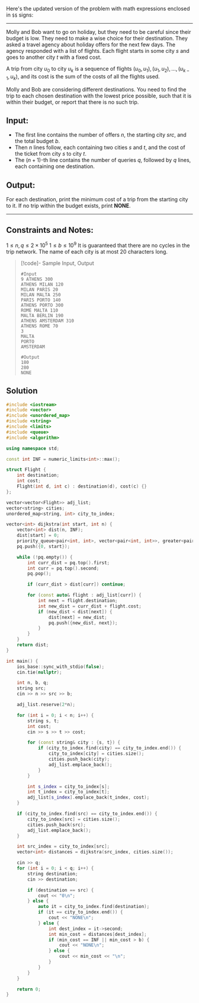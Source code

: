 Here's the updated version of the problem with math expressions enclosed in `$$` signs:

---

Molly and Bob want to go on holiday, but they need to be careful since their budget is low. They need to make a wise choice for their destination. They asked a travel agency about holiday offers for the next few days. The agency responded with a list of flights. Each flight starts in some city $s$ and goes to another city $t$ with a fixed cost.

A trip from city $u_0$ to city $u_k$ is a sequence of flights $(u_0, u_1), (u_1, u_2), \ldots, (u_{k-1}, u_k)$, and its cost is the sum of the costs of all the flights used.

Molly and Bob are considering different destinations. You need to find the trip to each chosen destination with the lowest price possible, such that it is within their budget, or report that there is no such trip.


## Input:

- The first line contains the number of offers $n$, the starting city $src$, and the total budget $b$.
- Then $n$ lines follow, each containing two cities $s$ and $t$, and the cost of the ticket from city $s$ to city $t$.
- The $(n + 1)$-th line contains the number of queries $q$, followed by $q$ lines, each containing one destination.

## Output:

For each destination, print the minimum cost of a trip from the starting city to it. If no trip within the budget exists, print **NONE**.

---

## Constraints and Notes:

$1 \leq n, q \leq 2 \times 10^5$
$1 \leq b \leq 10^9$
It is guaranteed that there are no cycles in the trip network.
The name of each city is at most 20 characters long.

> [!code]- Sample Input, Output
> ```
> #Input
> 9 ATHENS 300
> ATHENS MILAN 120
> MILAN PARIS 20
> MILAN MALTA 250
> PARIS PORTO 140
> ATHENS PORTO 300
> ROME MALTA 110
> MALTA BERLIN 190
> ATHENS AMSTERDAM 310
> ATHENS ROME 70
> 3
> MALTA
> PORTO
> AMSTERDAM
> 
> #Output
> 180
> 280
> NONE
> ```

## Solution
```cpp
#include <iostream>
#include <vector>
#include <unordered_map>
#include <string>
#include <limits>
#include <queue>
#include <algorithm>

using namespace std;

const int INF = numeric_limits<int>::max();

struct Flight {
    int destination;
    int cost;
    Flight(int d, int c) : destination(d), cost(c) {}
};

vector<vector<Flight>> adj_list;
vector<string> cities;
unordered_map<string, int> city_to_index;

vector<int> dijkstra(int start, int n) {
    vector<int> dist(n, INF);
    dist[start] = 0;
    priority_queue<pair<int, int>, vector<pair<int, int>>, greater<pair<int, int>>> pq;
    pq.push({0, start});

    while (!pq.empty()) {
        int curr_dist = pq.top().first;
        int curr = pq.top().second;
        pq.pop();

        if (curr_dist > dist[curr]) continue;

        for (const auto& flight : adj_list[curr]) {
            int next = flight.destination;
            int new_dist = curr_dist + flight.cost;
            if (new_dist < dist[next]) {
                dist[next] = new_dist;
                pq.push({new_dist, next});
            }
        }
    }
    return dist;
}

int main() {
    ios_base::sync_with_stdio(false);
    cin.tie(nullptr);

    int n, b, q;
    string src;
    cin >> n >> src >> b;

    adj_list.reserve(2*n);

    for (int i = 0; i < n; i++) {
        string s, t;
        int cost;
        cin >> s >> t >> cost;

        for (const string& city : {s, t}) {
            if (city_to_index.find(city) == city_to_index.end()) {
                city_to_index[city] = cities.size();
                cities.push_back(city);
                adj_list.emplace_back();
            }
        }

        int s_index = city_to_index[s];
        int t_index = city_to_index[t];
        adj_list[s_index].emplace_back(t_index, cost);
    }

    if (city_to_index.find(src) == city_to_index.end()) {
        city_to_index[src] = cities.size();
        cities.push_back(src);
        adj_list.emplace_back();
    }

    int src_index = city_to_index[src];
    vector<int> distances = dijkstra(src_index, cities.size());

    cin >> q;
    for (int i = 0; i < q; i++) {
        string destination;
        cin >> destination;

        if (destination == src) {
            cout << "0\n";
        } else {
            auto it = city_to_index.find(destination);
            if (it == city_to_index.end()) {
                cout << "NONE\n";
            } else {
                int dest_index = it->second;
                int min_cost = distances[dest_index];
                if (min_cost == INF || min_cost > b) {
                    cout << "NONE\n";
                } else {
                    cout << min_cost << "\n";
                }
            }
        }
    }

    return 0;
}
```